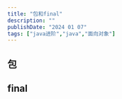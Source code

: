 ```yaml
---
title: "包和final"
description: ""
publishDate: "2024 01 07"
tags: ["java进阶","java","面向对象"]
---
```


## 包

## final